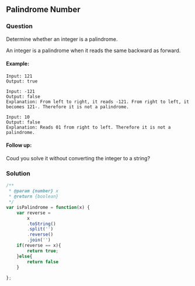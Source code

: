 ## Palindrome Number

### Question

Determine whether an integer is a palindrome.

An integer is a palindrome when it reads the same backward as forward.

#### Example:
```shell
Input: 121
Output: true
```

```shell
Input: -121
Output: false
Explanation: From left to right, it reads -121. From right to left, it becomes 121-. Therefore it is not a palindrome.
```

```shell
Input: 10
Output: false
Explanation: Reads 01 from right to left. Therefore it is not a palindrome.
```

#### Follow up:
Coud you solve it without converting the integer to a string?

### Solution
```javascript
/**
 * @param {number} x
 * @return {boolean}
 */
var isPalindrome = function(x) {
    var reverse = 
        x
        .toString()
        .split('')
        .reverse()
        .join('')
    if(reverse == x){
        return true;
    }else{
        return false
    }
    
};
```
